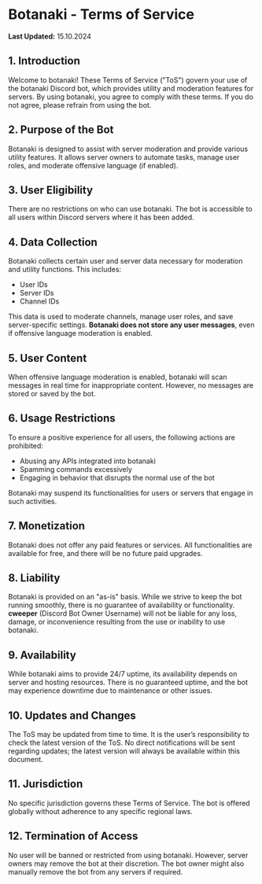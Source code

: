 # Botanaki - Terms of Service

**Last Updated:** 15.10.2024

## 1. Introduction  
Welcome to botanaki! These Terms of Service ("ToS") govern your use of the botanaki Discord bot, which provides utility and moderation features for servers. By using botanaki, you agree to comply with these terms. If you do not agree, please refrain from using the bot.

## 2. Purpose of the Bot  
Botanaki is designed to assist with server moderation and provide various utility features. It allows server owners to automate tasks, manage user roles, and moderate offensive language (if enabled).

## 3. User Eligibility  
There are no restrictions on who can use botanaki. The bot is accessible to all users within Discord servers where it has been added.

## 4. Data Collection  
Botanaki collects certain user and server data necessary for moderation and utility functions. This includes:
- User IDs
- Server IDs
- Channel IDs  

This data is used to moderate channels, manage user roles, and save server-specific settings. **Botanaki does not store any user messages**, even if offensive language moderation is enabled.

## 5. User Content  
When offensive language moderation is enabled, botanaki will scan messages in real time for inappropriate content. However, no messages are stored or saved by the bot.

## 6. Usage Restrictions  
To ensure a positive experience for all users, the following actions are prohibited:
- Abusing any APIs integrated into botanaki
- Spamming commands excessively
- Engaging in behavior that disrupts the normal use of the bot

Botanaki may suspend its functionalities for users or servers that engage in such activities.

## 7. Monetization  
Botanaki does not offer any paid features or services. All functionalities are available for free, and there will be no future paid upgrades.

## 8. Liability  
Botanaki is provided on an "as-is" basis. While we strive to keep the bot running smoothly, there is no guarantee of availability or functionality. **cweeper** (Discord Bot Owner Username) will not be liable for any loss, damage, or inconvenience resulting from the use or inability to use botanaki.

## 9. Availability  
While botanaki aims to provide 24/7 uptime, its availability depends on server and hosting resources. There is no guaranteed uptime, and the bot may experience downtime due to maintenance or other issues.

## 10. Updates and Changes  
The ToS may be updated from time to time. It is the user’s responsibility to check the latest version of the ToS. No direct notifications will be sent regarding updates; the latest version will always be available within this document.

## 11. Jurisdiction  
No specific jurisdiction governs these Terms of Service. The bot is offered globally without adherence to any specific regional laws.

## 12. Termination of Access  
No user will be banned or restricted from using botanaki. However, server owners may remove the bot at their discretion. The bot owner might also manually remove the bot from any servers if required.
